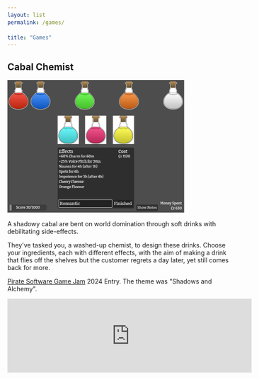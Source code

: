 ```yaml
---
layout: list
permalink: /games/

title: "Games"
---
```


## Cabal Chemist [<i class="fa-brands fa-itch-io"></i>](https://potbanksoftware.itch.io/cabal-chemist)

<img src="/assets/images/cabal_chemist_screenshot.png" width=400 height=300 alt="Screenshot of the game Cabal Chemist">

A shadowy cabal are bent on world domination through soft drinks with debilitating side-effects.

They've tasked you, a washed-up chemist, to design these drinks. Choose your ingredients, each with different effects, with the aim of making a drink that flies off the shelves but the customer regrets a day later, yet still comes back for more.

[Pirate Software Game Jam](https://itch.io/jam/pirate) 2024 Entry. The theme was "Shadows and Alchemy".

<iframe frameborder="0" src="https://itch.io/embed/2860709" width="552" height="167"><a href="https://potbanksoftware.itch.io/cabal-chemist">Cabal Chemist by potbanksoftware</a></iframe>

